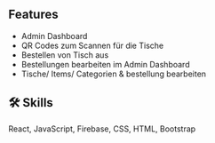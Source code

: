 
## Features

- Admin Dashboard
- QR Codes zum Scannen für die Tische
- Bestellen von Tisch aus
- Bestellungen bearbeiten im Admin Dashboard
- Tische/ Items/ Categorien & bestellung bearbeiten



## 🛠 Skills
React, JavaScript, Firebase, CSS, HTML, Bootstrap

